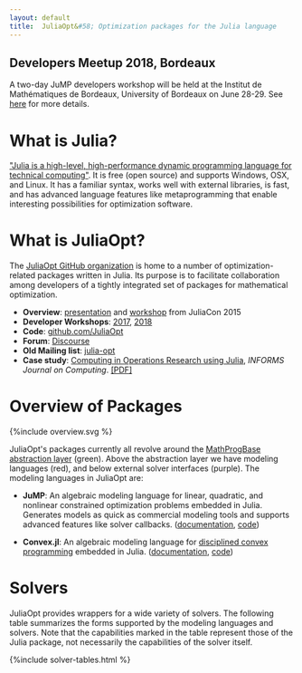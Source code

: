 ```yaml
---
layout: default
title:  JuliaOpt&#58; Optimization packages for the Julia language
---
```


## Developers Meetup 2018, Bordeaux

A two-day JuMP developers workshop will be held at the Institut de Mathématiques de Bordeaux, University of Bordeaux on June 28-29. See [here](/developersmeetup_2018/index.md) for more details.

# What is Julia?
["Julia is a high-level, high-performance dynamic programming language for technical computing"](http://julialang.org). It is free (open source) and supports Windows, OSX, and Linux. It has a familiar syntax, works well with external libraries, is fast, and has advanced language features like metaprogramming that enable interesting possibilities for optimization software.


# What is JuliaOpt?
The [JuliaOpt GitHub organization](https://github.com/JuliaOpt) is home to a number of optimization-related packages written in Julia. Its purpose is to facilitate collaboration among developers of a tightly integrated set of packages for mathematical optimization.

- **Overview**: [presentation](https://www.youtube.com/watch?v=7LNeR299q88) and [workshop](https://www.youtube.com/watch?v=nnL7yLMVu6c) from JuliaCon 2015
- **Developer Workshops**: [2017](/developersmeetup/index.md), [2018](/developersmeetup_2018/index.md)
- **Code**: [github.com/JuliaOpt](http://github.com/JuliaOpt)
- **Forum**: [Discourse](https://discourse.julialang.org/c/domain/opt)
- **Old Mailing list**: [julia-opt](https://groups.google.com/forum/#!forum/julia-opt)
- **Case study**: [Computing in Operations Research using Julia](http://dx.doi.org/10.1287/ijoc.2014.0623), *INFORMS Journal on Computing*. [[PDF]](http://arxiv.org/abs/1312.1431)



# Overview of Packages
{%include overview.svg %}

JuliaOpt's packages currently all revolve around the [MathProgBase abstraction layer](https://github.com/JuliaOpt/MathProgBase.jl) (green). Above the abstraction layer we have modeling languages (red), and below external solver interfaces (purple). The modeling languages in JuliaOpt are:

- **JuMP**: An algebraic modeling language for linear, quadratic, and nonlinear constrained optimization problems embedded in Julia. Generates models as quick as commercial modeling tools and supports advanced features like solver callbacks. (<a href="http://www.juliaopt.org/JuMP.jl/0.18/">documentation</a>, <a href="https://github.com/JuliaOpt/JuMP.jl">code</a>)

- **Convex.jl**: An algebraic modeling language for <a href="http://stanford.edu/~boyd/papers/disc_cvx_prog.html">disciplined convex programming</a> embedded in Julia. (<a href="http://convexjl.readthedocs.org/">documentation</a>, <a href="https://github.com/JuliaOpt/Convex.jl">code</a>)



# Solvers
JuliaOpt provides wrappers for a wide variety of solvers. The following table summarizes the forms supported by the modeling languages and solvers. Note that the capabilities marked in the table represent those of the Julia package, not necessarily the capabilities of the solver itself.

{%include solver-tables.html %}


<br><br>
